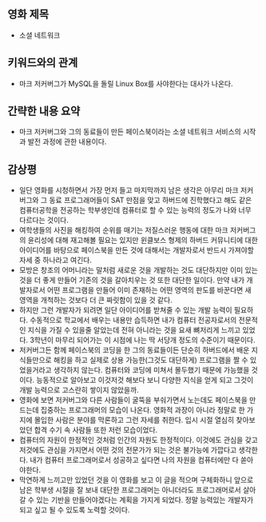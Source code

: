 ## 영화 제목
* 소셜 네트워크

## 키워드와의 관계
* 마크 저커버그가 MySQL을 돌릴 Linux Box를 사야한다는 대사가 나온다.

## 간략한 내용 요약
* 마크 저커버그와 그의 동료들이 만든 페이스북이라는 소셜 네트워크 서비스의 시작과 발전 과정에 관한 내용이다.

## 감상평
* 일단 영화를 시청하면서 가장 먼저 들고 마지막까지 남은 생각은 아무리 마크 저커버그와 그 동료 프로그래머들이 SAT 만점을 맞고 하버드에 진학했다고 해도 같은 컴퓨터공학을 전공하는 학부생인데 컴퓨터로 할 수 있는 능력의 정도가 나와 너무 다르다는 것이다.
* 여학생들의 사진을 해킹하여 순위를 매기는 저질스러운 행동에 대한 마크 저커버그의 윤리성에 대해 재고해볼 필요는 있지만 윈클보스 형제의 하버드 커뮤니티에 대한 아이디어를 바탕으로 페이스북을 만든 것에 대해서는 개발자로서 반드시 가져야할 자세 중 하나라고 여긴다.
* 모방은 창조의 어머니라는 말처럼 새로운 것을 개발하는 것도 대단하지만 이미 있는 것을 더 좋게 만들어 기존의 것을 갈아치우는 것 또한 대단한 일이다. 만약 내가 개발자로서 어떤 프로그램을 만들어 이미 존재하는 어떤 영역의 판도를 바꾼다면 새 영역을 개척하는 것보다 더 큰 짜릿함이 있을 것 같다.
* 하지만 그런 개발자가 되려면 일단 아이디어를 받쳐줄 수 있는 개발 능력이 필요하다. 수동적으로 학교에서 배우는 내용만 습득하면 내가 컴퓨터 전공자로서의 전문적인 지식을 가질 수 있을줄 알았는데 전혀 아니라는 것을 요새 뼈저리게 느끼고 있었다. 3학년이 마무리 되어가는 이 시점에 나는 딱 서당개 정도의 수준이기 때문이다.
* 저커버그든 함께 페이스북의 코딩을 한 그의 동료들이든 단순히 하버드에서 배운 지식들만으로 해킹을 하고 실제로 상용 가능한(그것도 대단하게) 프로그램을 짤 수 있었을거라고 생각하지 않는다. 컴퓨터와 코딩에 미쳐서 몰두했기 때문에 가능했을 것이다. 능동적으로 알아보고 이것저것 해보다 보니 다양한 지식을 얻게 되고 그것이 개발 능력으로 고스란히 쌓이지 않았을까.
* 영화에 보면 저커버그와 다른 사람들이 굴뚝을 부숴가면서 노는데도 페이스북을 만드는데 집중하는 프로그래머의 모습이 나온다. 영화적 과장이 아니라 정말로 한 가지에 몰입한 사람은 분야를 막론하고 그런 자세를 취한다. 입시 시절 열심히 찾아보았던 합격 수기 속 사람들 또한 저런 모습이었다.
* 컴퓨터의 자원이 한정적인 것처럼 인간의 자원도 한정적이다. 이것에도 관심을 갖고 저것에도 관심을 가지면서 어떤 것의 전문가가 되는 것은 불가능에 가깝다고 생각한다. 내가 컴퓨터 프로그래머로서 성공하고 싶다면 나의 자원을 컴퓨터에만 다 쏟아야한다.
* 막연하게 느끼고만 있었던 것을 이 영화를 보고 이 글을 적으며 구체화하니 앞으로 남은 학부생 시절을 잘 보내 대단한 프로그래머는 아니더라도 프로그래머로서 살아갈 수 있는 기반을 만들어야겠다는 계획을 가지게 되었다.
정말 능력있는 개발자가 되고 싶고 될 수 있도록 노력할 것이다.
